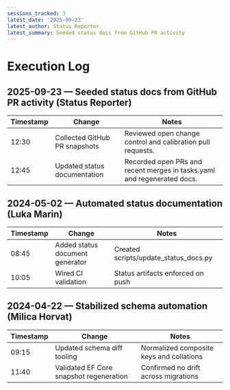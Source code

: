```yaml
---
sessions_tracked: 3
latest_date: '2025-09-23'
latest_author: Status Reporter
latest_summary: Seeded status docs from GitHub PR activity
---
```


# Execution Log

## 2025-09-23 — Seeded status docs from GitHub PR activity (Status Reporter)

| Timestamp | Change | Notes |
|-----------|--------|-------|
| 12:30 | Collected GitHub PR snapshots | Reviewed open change control and calibration pull requests. |
| 12:45 | Updated status documentation | Recorded open PRs and recent merges in tasks.yaml and regenerated docs. |

## 2024-05-02 — Automated status documentation (Luka Marin)

| Timestamp | Change | Notes |
|-----------|--------|-------|
| 08:45 | Added status document generator | Created scripts/update_status_docs.py |
| 10:05 | Wired CI validation | Status artifacts enforced on push |

## 2024-04-22 — Stabilized schema automation (Milica Horvat)

| Timestamp | Change | Notes |
|-----------|--------|-------|
| 09:15 | Updated schema diff tooling | Normalized composite keys and collations |
| 11:40 | Validated EF Core snapshot regeneration | Confirmed no drift across migrations |
